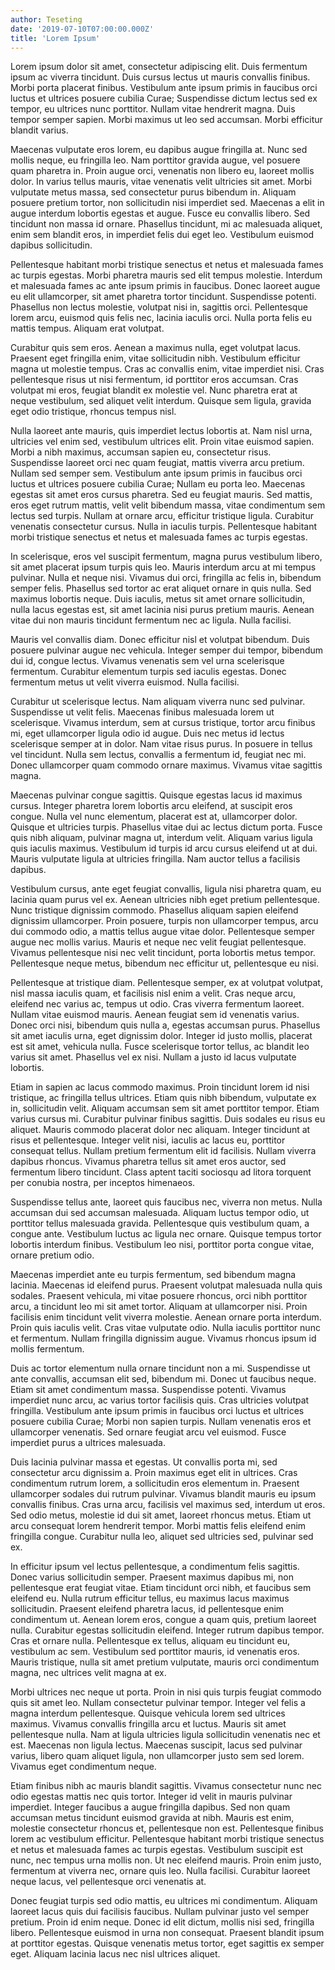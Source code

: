 ```yaml
---
author: Teseting
date: '2019-07-10T07:00:00.000Z'
title: 'Lorem Ipsum'
---
```


Lorem ipsum dolor sit amet, consectetur adipiscing elit. Duis fermentum ipsum ac viverra tincidunt. Duis cursus lectus ut mauris convallis finibus. Morbi porta placerat finibus. Vestibulum ante ipsum primis in faucibus orci luctus et ultrices posuere cubilia Curae; Suspendisse dictum lectus sed ex tempor, eu ultrices nunc porttitor. Nullam vitae hendrerit magna. Duis tempor semper sapien. Morbi maximus ut leo sed accumsan. Morbi efficitur blandit varius.

Maecenas vulputate eros lorem, eu dapibus augue fringilla at. Nunc sed mollis neque, eu fringilla leo. Nam porttitor gravida augue, vel posuere quam pharetra in. Proin augue orci, venenatis non libero eu, laoreet mollis dolor. In varius tellus mauris, vitae venenatis velit ultricies sit amet. Morbi vulputate metus massa, sed consectetur purus bibendum in. Aliquam posuere pretium tortor, non sollicitudin nisi imperdiet sed. Maecenas a elit in augue interdum lobortis egestas et augue. Fusce eu convallis libero. Sed tincidunt non massa id ornare. Phasellus tincidunt, mi ac malesuada aliquet, enim sem blandit eros, in imperdiet felis dui eget leo. Vestibulum euismod dapibus sollicitudin.

Pellentesque habitant morbi tristique senectus et netus et malesuada fames ac turpis egestas. Morbi pharetra mauris sed elit tempus molestie. Interdum et malesuada fames ac ante ipsum primis in faucibus. Donec laoreet augue eu elit ullamcorper, sit amet pharetra tortor tincidunt. Suspendisse potenti. Phasellus non lectus molestie, volutpat nisi in, sagittis orci. Pellentesque lorem arcu, euismod quis felis nec, lacinia iaculis orci. Nulla porta felis eu mattis tempus. Aliquam erat volutpat.

Curabitur quis sem eros. Aenean a maximus nulla, eget volutpat lacus. Praesent eget fringilla enim, vitae sollicitudin nibh. Vestibulum efficitur magna ut molestie tempus. Cras ac convallis enim, vitae imperdiet nisi. Cras pellentesque risus ut nisi fermentum, id porttitor eros accumsan. Cras volutpat mi eros, feugiat blandit ex molestie vel. Nunc pharetra erat at neque vestibulum, sed aliquet velit interdum. Quisque sem ligula, gravida eget odio tristique, rhoncus tempus nisl.

Nulla laoreet ante mauris, quis imperdiet lectus lobortis at. Nam nisl urna, ultricies vel enim sed, vestibulum ultrices elit. Proin vitae euismod sapien. Morbi a nibh maximus, accumsan sapien eu, consectetur risus. Suspendisse laoreet orci nec quam feugiat, mattis viverra arcu pretium. Nullam sed semper sem. Vestibulum ante ipsum primis in faucibus orci luctus et ultrices posuere cubilia Curae; Nullam eu porta leo. Maecenas egestas sit amet eros cursus pharetra. Sed eu feugiat mauris. Sed mattis, eros eget rutrum mattis, velit velit bibendum massa, vitae condimentum sem lectus sed turpis. Nullam at ornare arcu, efficitur tristique ligula. Curabitur venenatis consectetur cursus. Nulla in iaculis turpis. Pellentesque habitant morbi tristique senectus et netus et malesuada fames ac turpis egestas.

In scelerisque, eros vel suscipit fermentum, magna purus vestibulum libero, sit amet placerat ipsum turpis quis leo. Mauris interdum arcu at mi tempus pulvinar. Nulla et neque nisi. Vivamus dui orci, fringilla ac felis in, bibendum semper felis. Phasellus sed tortor ac erat aliquet ornare in quis nulla. Sed maximus lobortis neque. Duis iaculis, metus sit amet ornare sollicitudin, nulla lacus egestas est, sit amet lacinia nisi purus pretium mauris. Aenean vitae dui non mauris tincidunt fermentum nec ac ligula. Nulla facilisi.

Mauris vel convallis diam. Donec efficitur nisl et volutpat bibendum. Duis posuere pulvinar augue nec vehicula. Integer semper dui tempor, bibendum dui id, congue lectus. Vivamus venenatis sem vel urna scelerisque fermentum. Curabitur elementum turpis sed iaculis egestas. Donec fermentum metus ut velit viverra euismod. Nulla facilisi.

Curabitur ut scelerisque lectus. Nam aliquam viverra nunc sed pulvinar. Suspendisse ut velit felis. Maecenas finibus malesuada lorem ut scelerisque. Vivamus interdum, sem at cursus tristique, tortor arcu finibus mi, eget ullamcorper ligula odio id augue. Duis nec metus id lectus scelerisque semper at in dolor. Nam vitae risus purus. In posuere in tellus vel tincidunt. Nulla sem lectus, convallis a fermentum id, feugiat nec mi. Donec ullamcorper quam commodo ornare maximus. Vivamus vitae sagittis magna.

Maecenas pulvinar congue sagittis. Quisque egestas lacus id maximus cursus. Integer pharetra lorem lobortis arcu eleifend, at suscipit eros congue. Nulla vel nunc elementum, placerat est at, ullamcorper dolor. Quisque et ultricies turpis. Phasellus vitae dui ac lectus dictum porta. Fusce quis nibh aliquam, pulvinar magna ut, interdum velit. Aliquam varius ligula quis iaculis maximus. Vestibulum id turpis id arcu cursus eleifend ut at dui. Mauris vulputate ligula at ultricies fringilla. Nam auctor tellus a facilisis dapibus.

Vestibulum cursus, ante eget feugiat convallis, ligula nisi pharetra quam, eu lacinia quam purus vel ex. Aenean ultricies nibh eget pretium pellentesque. Nunc tristique dignissim commodo. Phasellus aliquam sapien eleifend dignissim ullamcorper. Proin posuere, turpis non ullamcorper tempus, arcu dui commodo odio, a mattis tellus augue vitae dolor. Pellentesque semper augue nec mollis varius. Mauris et neque nec velit feugiat pellentesque. Vivamus pellentesque nisi nec velit tincidunt, porta lobortis metus tempor. Pellentesque neque metus, bibendum nec efficitur ut, pellentesque eu nisi.

Pellentesque at tristique diam. Pellentesque semper, ex at volutpat volutpat, nisl massa iaculis quam, et facilisis nisl enim a velit. Cras neque arcu, eleifend nec varius ac, tempus ut odio. Cras viverra fermentum laoreet. Nullam vitae euismod mauris. Aenean feugiat sem id venenatis varius. Donec orci nisi, bibendum quis nulla a, egestas accumsan purus. Phasellus sit amet iaculis urna, eget dignissim dolor. Integer id justo mollis, placerat est sit amet, vehicula nulla. Fusce scelerisque tortor tellus, ac blandit leo varius sit amet. Phasellus vel ex nisi. Nullam a justo id lacus vulputate lobortis.

Etiam in sapien ac lacus commodo maximus. Proin tincidunt lorem id nisi tristique, ac fringilla tellus ultrices. Etiam quis nibh bibendum, vulputate ex in, sollicitudin velit. Aliquam accumsan sem sit amet porttitor tempor. Etiam varius cursus mi. Curabitur pulvinar finibus sagittis. Duis sodales eu risus eu aliquet. Mauris commodo placerat dolor nec aliquam. Integer tincidunt at risus et pellentesque. Integer velit nisi, iaculis ac lacus eu, porttitor consequat tellus. Nullam pretium fermentum elit id facilisis. Nullam viverra dapibus rhoncus. Vivamus pharetra tellus sit amet eros auctor, sed fermentum libero tincidunt. Class aptent taciti sociosqu ad litora torquent per conubia nostra, per inceptos himenaeos.

Suspendisse tellus ante, laoreet quis faucibus nec, viverra non metus. Nulla accumsan dui sed accumsan malesuada. Aliquam luctus tempor odio, ut porttitor tellus malesuada gravida. Pellentesque quis vestibulum quam, a congue ante. Vestibulum luctus ac ligula nec ornare. Quisque tempus tortor lobortis interdum finibus. Vestibulum leo nisi, porttitor porta congue vitae, ornare pretium odio.

Maecenas imperdiet ante eu turpis fermentum, sed bibendum magna lacinia. Maecenas id eleifend purus. Praesent volutpat malesuada nulla quis sodales. Praesent vehicula, mi vitae posuere rhoncus, orci nibh porttitor arcu, a tincidunt leo mi sit amet tortor. Aliquam at ullamcorper nisi. Proin facilisis enim tincidunt velit viverra molestie. Aenean ornare porta interdum. Proin quis iaculis velit. Cras vitae vulputate odio. Nulla iaculis porttitor nunc et fermentum. Nullam fringilla dignissim augue. Vivamus rhoncus ipsum id mollis fermentum.

Duis ac tortor elementum nulla ornare tincidunt non a mi. Suspendisse ut ante convallis, accumsan elit sed, bibendum mi. Donec ut faucibus neque. Etiam sit amet condimentum massa. Suspendisse potenti. Vivamus imperdiet nunc arcu, ac varius tortor facilisis quis. Cras ultricies volutpat fringilla. Vestibulum ante ipsum primis in faucibus orci luctus et ultrices posuere cubilia Curae; Morbi non sapien turpis. Nullam venenatis eros et ullamcorper venenatis. Sed ornare feugiat arcu vel euismod. Fusce imperdiet purus a ultrices malesuada.

Duis lacinia pulvinar massa et egestas. Ut convallis porta mi, sed consectetur arcu dignissim a. Proin maximus eget elit in ultrices. Cras condimentum rutrum lorem, a sollicitudin eros elementum in. Praesent ullamcorper sodales dui rutrum pulvinar. Vivamus blandit mauris eu ipsum convallis finibus. Cras urna arcu, facilisis vel maximus sed, interdum ut eros. Sed odio metus, molestie id dui sit amet, laoreet rhoncus metus. Etiam ut arcu consequat lorem hendrerit tempor. Morbi mattis felis eleifend enim fringilla congue. Curabitur nulla leo, aliquet sed ultricies sed, pulvinar sed ex.

In efficitur ipsum vel lectus pellentesque, a condimentum felis sagittis. Donec varius sollicitudin semper. Praesent maximus dapibus mi, non pellentesque erat feugiat vitae. Etiam tincidunt orci nibh, et faucibus sem eleifend eu. Nulla rutrum efficitur tellus, eu maximus lacus maximus sollicitudin. Praesent eleifend pharetra lacus, id pellentesque enim condimentum ut. Aenean lorem eros, congue a quam quis, pretium laoreet nulla. Curabitur egestas sollicitudin eleifend. Integer rutrum dapibus tempor. Cras et ornare nulla. Pellentesque ex tellus, aliquam eu tincidunt eu, vestibulum ac sem. Vestibulum sed porttitor mauris, id venenatis eros. Mauris tristique, nulla sit amet pretium vulputate, mauris orci condimentum magna, nec ultrices velit magna at ex.

Morbi ultrices nec neque ut porta. Proin in nisi quis turpis feugiat commodo quis sit amet leo. Nullam consectetur pulvinar tempor. Integer vel felis a magna interdum pellentesque. Quisque vehicula lorem sed ultrices maximus. Vivamus convallis fringilla arcu et luctus. Mauris sit amet pellentesque nulla. Nam at ligula ultricies ligula sollicitudin venenatis nec et est. Maecenas non ligula lectus. Maecenas suscipit, lacus sed pulvinar varius, libero quam aliquet ligula, non ullamcorper justo sem sed lorem. Vivamus eget condimentum neque.

Etiam finibus nibh ac mauris blandit sagittis. Vivamus consectetur nunc nec odio egestas mattis nec quis tortor. Integer id velit in mauris pulvinar imperdiet. Integer faucibus a augue fringilla dapibus. Sed non quam accumsan metus tincidunt euismod gravida at nibh. Mauris est enim, molestie consectetur rhoncus et, pellentesque non est. Pellentesque finibus lorem ac vestibulum efficitur. Pellentesque habitant morbi tristique senectus et netus et malesuada fames ac turpis egestas. Vestibulum suscipit est nunc, nec tempus urna mollis non. Ut nec eleifend mauris. Proin enim justo, fermentum at viverra nec, ornare quis leo. Nulla facilisi. Curabitur laoreet neque lacus, vel pellentesque orci venenatis at.

Donec feugiat turpis sed odio mattis, eu ultrices mi condimentum. Aliquam laoreet lacus quis dui facilisis faucibus. Nullam pulvinar justo vel semper pretium. Proin id enim neque. Donec id elit dictum, mollis nisi sed, fringilla libero. Pellentesque euismod in urna non consequat. Praesent blandit ipsum at porttitor egestas. Quisque venenatis metus tortor, eget sagittis ex semper eget. Aliquam lacinia lacus nec nisl ultrices aliquet.
